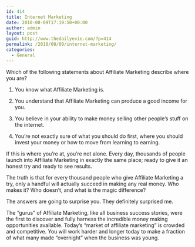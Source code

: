 ```yaml
---
id: 414
title: Internet Marketing
date: 2010-08-09T17:19:50+00:00
author: admin
layout: post
guid: http://www.thedailyevie.com/?p=414
permalink: /2010/08/09/internet-marketing/
categories:
  - General
---
```

Which of the following statements about Affiliate Marketing describe where you are?

1. You know what Affiliate Marketing is.
  
2. You understand that Affiliate Marketing can produce a good income for you.
  
3. You believe in your ability to make money selling other people’s stuff on the internet.
  
4. You’re not exactly sure of what you should do first, where you should invest your money or how to move from learning to earning.

If this is where you’re at, you’re not alone. Every day, thousands of people launch into Affiliate Marketing in exactly the same place; ready to give it an honest try and ready to see results. 

The truth is that for every thousand people who give Affiliate Marketing a try, only a handful will actually succeed in making any real money. Who makes it? Who doesn’t, and what is the magic difference?

The answers are going to surprise you. They definitely surprised me.

The “gurus” of Affiliate Marketing, like all business success stories, were the first to discover and fully harness the incredible money making opportunities available. Today’s “market of affiliate marketing” is crowded and competitive. You will work harder and longer today to make a fraction of what many made “overnight” when the business was young.